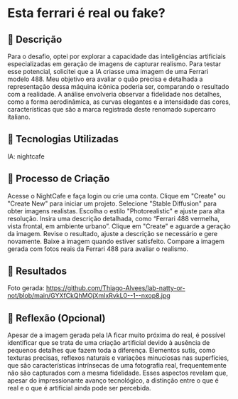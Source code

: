 # Esta ferrari é real ou fake? 

## 📒 Descrição
Para o desafio, optei por explorar a capacidade das inteligências artificiais especializadas em geração de imagens de capturar realismo. Para testar esse potencial, solicitei que a IA criasse uma imagem de uma Ferrari modelo 488. Meu objetivo era avaliar o quão precisa e detalhada a representação dessa máquina icônica poderia ser, comparando o resultado com a realidade. A análise envolveria observar a fidelidade nos detalhes, como a forma aerodinâmica, as curvas elegantes e a intensidade das cores, características que são a marca registrada deste renomado supercarro italiano.

## 🤖 Tecnologias Utilizadas
IA: nightcafe

## 🧐 Processo de Criação

Acesse o NightCafe e faça login ou crie uma conta. Clique em "Create" ou "Create New" para iniciar um projeto. Selecione "Stable Diffusion" para obter imagens realistas. Escolha o estilo "Photorealistic" e ajuste para alta resolução. Insira uma descrição detalhada, como “Ferrari 488 vermelha, vista frontal, em ambiente urbano”. Clique em "Create" e aguarde a geração da imagem. Revise o resultado, ajuste a descrição se necessário e gere novamente. Baixe a imagem quando estiver satisfeito. Compare a imagem gerada com fotos reais da Ferrari 488 para avaliar o realismo.

## 🚀 Resultados

Foto gerada: <a>https://github.com/Thiago-Alvees/lab-natty-or-not/blob/main/GYXfCkQhMOjXmIxRvkL0--1--nxop8.jpg<a/>

## 💭 Reflexão (Opcional)
Apesar de a imagem gerada pela IA ficar muito próxima do real, é possível identificar que se trata de uma criação artificial devido à ausência de pequenos detalhes que fazem toda a diferença. Elementos sutis, como texturas precisas, reflexos naturais e variações minuciosas nas superfícies, que são características intrínsecas de uma fotografia real, frequentemente não são capturados com a mesma fidelidade. Esses aspectos revelam que, apesar do impressionante avanço tecnológico, a distinção entre o que é real e o que é artificial ainda pode ser percebida.
